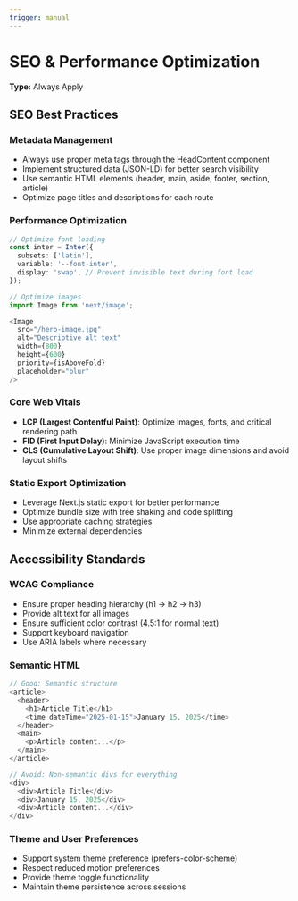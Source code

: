 ```yaml
---
trigger: manual
---
```


# SEO & Performance Optimization

**Type:** Always Apply

## SEO Best Practices

### Metadata Management

- Always use proper meta tags through the HeadContent component
- Implement structured data (JSON-LD) for better search visibility
- Use semantic HTML elements (header, main, aside, footer, section, article)
- Optimize page titles and descriptions for each route

### Performance Optimization

```typescript
// Optimize font loading
const inter = Inter({
  subsets: ['latin'],
  variable: '--font-inter',
  display: 'swap', // Prevent invisible text during font load
});

// Optimize images
import Image from 'next/image';

<Image
  src="/hero-image.jpg"
  alt="Descriptive alt text"
  width={800}
  height={600}
  priority={isAboveFold}
  placeholder="blur"
/>
```

### Core Web Vitals

- **LCP (Largest Contentful Paint)**: Optimize images, fonts, and critical rendering path
- **FID (First Input Delay)**: Minimize JavaScript execution time
- **CLS (Cumulative Layout Shift)**: Use proper image dimensions and avoid layout shifts

### Static Export Optimization

- Leverage Next.js static export for better performance
- Optimize bundle size with tree shaking and code splitting
- Use appropriate caching strategies
- Minimize external dependencies

## Accessibility Standards

### WCAG Compliance

- Ensure proper heading hierarchy (h1 → h2 → h3)
- Provide alt text for all images
- Ensure sufficient color contrast (4.5:1 for normal text)
- Support keyboard navigation
- Use ARIA labels where necessary

### Semantic HTML

```typescript
// Good: Semantic structure
<article>
  <header>
    <h1>Article Title</h1>
    <time dateTime="2025-01-15">January 15, 2025</time>
  </header>
  <main>
    <p>Article content...</p>
  </main>
</article>

// Avoid: Non-semantic divs for everything
<div>
  <div>Article Title</div>
  <div>January 15, 2025</div>
  <div>Article content...</div>
</div>
```

### Theme and User Preferences

- Support system theme preference (prefers-color-scheme)
- Respect reduced motion preferences
- Provide theme toggle functionality
- Maintain theme persistence across sessions
